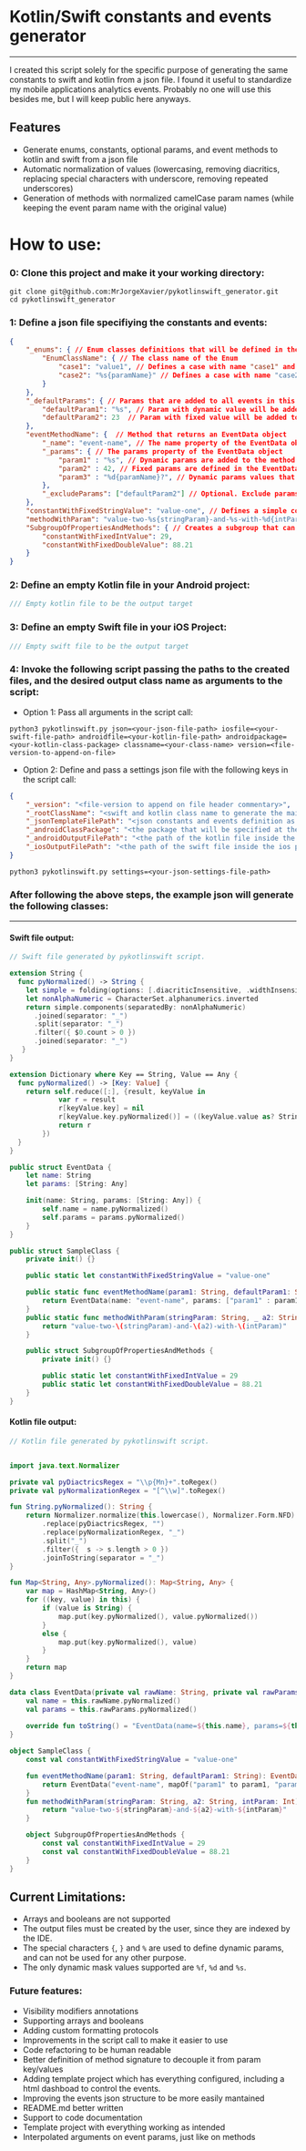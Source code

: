 # Kotlin/Swift constants and events generator
------
I created this script solely for the specific purpose of generating the same constants to swift and kotlin from a json file. I found it useful to standardize my mobile applications analytics events. Probably no one will use this besides me, but I will keep public here anyways.<br>

## Features
- Generate enums, constants, optional params, and event methods to kotlin and swift from a json file
- Automatic normalization of values (lowercasing, removing diacritics, replacing special characters with underscore, removing repeated underscores) 
- Generation of methods with normalized camelCase param names (while keeping the event param name with the original value)

# How to use:

### 0: Clone this project and make it your working directory:
```
git clone git@github.com:MrJorgeXavier/pykotlinswift_generator.git
cd pykotlinswift_generator
```

### 1: Define a json file specifiying the constants and events:
```json
{    
    "_enums": { // Enum classes definitions that will be defined in the scope of this group
        "EnumClassName": { // The class name of the Enum
            "case1": "value1", // Defines a case with name "case1" and value "value1"
            "case2": "%s{paramName}" // Defines a case with name "case2" and the value as an string argument of name "paramName".
        }
    },
    "_defaultParams": { // Params that are added to all events in this group
        "defaultParam1": "%s", // Param with dynamic value will be added to all event methods signature
        "defaultParam2": 23  // Param with fixed value will be added to the EventData object construction, without alterations to the method signature
    },
    "eventMethodName": {  // Method that returns an EventData object
        "_name": "event-name", // The name property of the EventData object
        "_params": { // The params property of the EventData object
            "param1" : "%s", // Dynamic params are added to the method signature            
            "param2" : 42, // Fixed params are defined in the EventData construction
            "param3" : "%d{paramName}?", // Dynamic params values that ends with "?" are defined as optional params in the method signature.
        },
        "_excludeParams": ["defaultParam2"] // Optional. Exclude params inherited from the _defaultParams in this group.
    },
    "constantWithFixedStringValue": "value-one", // Defines a simple constant.
    "methodWithParam": "value-two-%s{stringParam}-and-%s-with-%d{intParam}", // Masks (%s, %d and %f) generates methods with arguments.
    "SubgroupOfPropertiesAndMethods": { // Creates a subgroup that can have events and constants.
        "constantWithFixedIntValue": 29,
        "constantWithFixedDoubleValue": 88.21
    }
}
```

### 2: Define an empty Kotlin file in your Android project:
```kotlin
/// Empty kotlin file to be the output target
```

### 3: Define an empty Swift file in your iOS Project:
```swift
/// Empty swift file to be the output target
```

### 4: Invoke the following script passing the paths to the created files, and the desired output class name as arguments to the script:
- Option 1: Pass all arguments in the script call:
```shell
python3 pykotlinswift.py json=<your-json-file-path> iosfile=<your-swift-file-path> androidfile=<your-kotlin-file-path> androidpackage=<your-kotlin-class-package> classname=<your-class-name> version=<file-version-to-append-on-file>
```
- Option 2: Define and pass a settings json file with the following keys in the script call:
```json
{
    "_version": "<file-version to append on file header commentary>",
    "_rootClassName": "<swift and kotlin class name to generate the main class that will contain all methods properties and subclasses>",    
    "_jsonTemplateFilePath": "<json constants and events definition as in the first step>",
    "_androidClassPackage": "<the package that will be specified at the top of the kotlin file (important to make the android project recognize the kotlin class)>",
    "_androidOutputFilePath": "<the path of the kotlin file inside the android project>",    
    "_iosOutputFilePath": "<the path of the swift file inside the ios project>"    
}
```
```shell
python3 pykotlinswift.py settings=<your-json-settings-file-path>
```

### After following the above steps, the example json will generate the following classes:
---
#### Swift file output:
```swift
// Swift file generated by pykotlinswift script.

extension String {
  func pyNormalized() -> String {
    let simple = folding(options: [.diacriticInsensitive, .widthInsensitive, .caseInsensitive], locale: nil)
    let nonAlphaNumeric = CharacterSet.alphanumerics.inverted
    return simple.components(separatedBy: nonAlphaNumeric)
      .joined(separator: "_")
      .split(separator: "_")
      .filter({ $0.count > 0 })
      .joined(separator: "_")
   }
}

extension Dictionary where Key == String, Value == Any {
  func pyNormalized() -> [Key: Value] {
    return self.reduce([:], {result, keyValue in
            var r = result
            r[keyValue.key] = nil
            r[keyValue.key.pyNormalized()] = ((keyValue.value as? String)?.pyNormalized()) ?? keyValue.value
            return r
        })
  }
}

public struct EventData {
    let name: String
    let params: [String: Any]

    init(name: String, params: [String: Any]) {
        self.name = name.pyNormalized()
        self.params = params.pyNormalized()
    }
}

public struct SampleClass {
    private init() {}

    public static let constantWithFixedStringValue = "value-one"

    public static func eventMethodName(param1: String, defaultParam1: String) -> EventData {
        return EventData(name: "event-name", params: ["param1" : param1, "param2" : 42, "defaultParam1" : defaultParam1])
    }
    public static func methodWithParam(stringParam: String, _ a2: String, intParam: Int) -> String {
        return "value-two-\(stringParam)-and-\(a2)-with-\(intParam)"
    }

    public struct SubgroupOfPropertiesAndMethods {
        private init() {}

        public static let constantWithFixedIntValue = 29
        public static let constantWithFixedDoubleValue = 88.21
    }
}
```

#### Kotlin file output:
```kotlin
// Kotlin file generated by pykotlinswift script.


import java.text.Normalizer

private val pyDiactricsRegex = "\\p{Mn}+".toRegex()
private val pyNormalizationRegex = "[^\\w]".toRegex()

fun String.pyNormalized(): String {
    return Normalizer.normalize(this.lowercase(), Normalizer.Form.NFD)
        .replace(pyDiactricsRegex, "")
        .replace(pyNormalizationRegex, "_")
        .split("_")
        .filter({  s -> s.length > 0 })
        .joinToString(separator = "_")
}

fun Map<String, Any>.pyNormalized(): Map<String, Any> {
    var map = HashMap<String, Any>()
    for ((key, value) in this) {
        if (value is String) {
            map.put(key.pyNormalized(), value.pyNormalized())
        }
        else {
            map.put(key.pyNormalized(), value)
        }
    }
    return map
}

data class EventData(private val rawName: String, private val rawParams: Map<String, Any>) {
    val name = this.rawName.pyNormalized()
    val params = this.rawParams.pyNormalized()
    
    override fun toString() = "EventData(name=${this.name}, params=${this.params})"
}

object SampleClass {
    const val constantWithFixedStringValue = "value-one"

    fun eventMethodName(param1: String, defaultParam1: String): EventData {
        return EventData("event-name", mapOf("param1" to param1, "param2" to 42, "defaultParam1" to defaultParam1))
    }
    fun methodWithParam(stringParam: String, a2: String, intParam: Int): String {
        return "value-two-${stringParam}-and-${a2}-with-${intParam}"
    }

    object SubgroupOfPropertiesAndMethods {
        const val constantWithFixedIntValue = 29
        const val constantWithFixedDoubleValue = 88.21
    }
}
```

## Current Limitations:
- Arrays and booleans are not supported
- The output files must be created by the user, since they are indexed by the IDE.
- The special characters `{`, `}` and `%` are used to define dynamic params, and can not be used for any other purpose.
- The only dynamic mask values supported are `%f`, `%d` and `%s`.

### Future features:
- Visibility modifiers annotations
- Supporting arrays and booleans
- Adding custom formatting protocols
- Improvements in the script call to make it easier to use
- Code refactoring to be human readable
- Better definition of method signature to decouple it from param key/values
- Adding template project which has everything configured, including a html dashboad to control the events.
- Improving the events json structure to be more easily mantained
- README.md better written
- Support to code documentation
- Template project with everything working as intended
- Interpolated arguments on event params, just like on methods